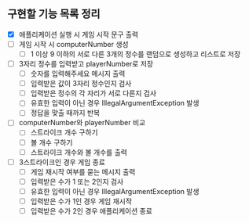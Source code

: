 ## 구현할 기능 목록 정리

- [x] 애플리케이션 실행 시 게임 시작 문구 출력
- [ ] 게임 시작 시 computerNumber 생성
  - [ ] 1 이상 9 이하의 서로 다른 3개의 정수를 랜덤으로 생성하고 리스트로 저장
- [ ] 3자리 정수를 입력받고 playerNumber로 저장
  - [ ] 숫자를 입력해주세요 메시지 출력
  - [ ] 입력받은 값이 3자리 정수인지 검사
  - [ ] 입력받은 정수의 각 자리가 서로 다른지 검사
  - [ ] 유효한 입력이 아닌 경우 IllegalArgumentException 발생
  - [ ] 정답을 맞출 때까지 반복
- [ ] computerNumber와 playerNumber 비교
  - [ ] 스트라이크 개수 구하기
  - [ ] 볼 개수 구하기
  - [ ] 스트라이크 개수와 볼 개수를 출력
- [ ] 3스트라이크인 경우 게임 종료
  - [ ] 게임 재시작 여부를 묻는 메시지 출력
  - [ ] 입력받은 수가 1 또는 2인지 검사
  - [ ] 유효한 입력이 아닌 경우 IllegalArgumentException 발생
  - [ ] 입력받은 수가 1인 경우 게임 재시작
  - [ ] 입력받은 수가 2인 경우 애플리케이션 종료
